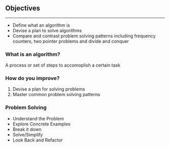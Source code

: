 ## Objectives

---

- Define what an algorithm is
- Devise a plan to solve algorithms
- Compare and contrast problem solving patterns including frequency counters, two pointer problems and divide and conquer

### What is an algorithm?

A process or set of steps to accomoplish a certain task

### How do you improve?

1. Devise a plan for solving problems
2. Master common problem solving patterns

### Problem Solving

- Understand the Problem
- Explore Concrete Examples
- Break it down
- Solve/Simplify
- Look Back and Refactor
